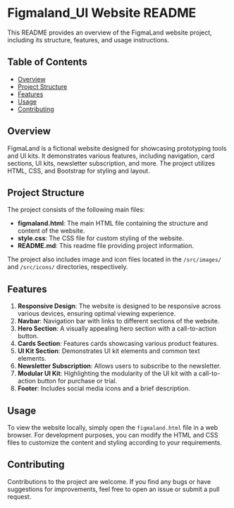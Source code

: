 # Figmaland_UI Website README

This README provides an overview of the FigmaLand website project, including its structure, features, and usage instructions.

## Table of Contents

- [Overview](#overview)
- [Project Structure](#project-structure)
- [Features](#features)
- [Usage](#usage)
- [Contributing](#contributing)

## Overview

FigmaLand is a fictional website designed for showcasing prototyping tools and UI kits. It demonstrates various features, including navigation, card sections, UI kits, newsletter subscription, and more. The project utilizes HTML, CSS, and Bootstrap for styling and layout.

## Project Structure

The project consists of the following main files:

- **figmaland.html**: The main HTML file containing the structure and content of the website.
- **style.css**: The CSS file for custom styling of the website.
- **README.md**: This readme file providing project information.

The project also includes image and icon files located in the `/src/images/` and `/src/icons/` directories, respectively.

## Features

1. **Responsive Design**: The website is designed to be responsive across various devices, ensuring optimal viewing experience.
2. **Navbar**: Navigation bar with links to different sections of the website.
3. **Hero Section**: A visually appealing hero section with a call-to-action button.
4. **Cards Section**: Features cards showcasing various product features.
5. **UI Kit Section**: Demonstrates UI kit elements and common text elements.
6. **Newsletter Subscription**: Allows users to subscribe to the newsletter.
7. **Modular UI Kit**: Highlighting the modularity of the UI kit with a call-to-action button for purchase or trial.
8. **Footer**: Includes social media icons and a brief description.

## Usage

To view the website locally, simply open the `figmaland.html` file in a web browser. For development purposes, you can modify the HTML and CSS files to customize the content and styling according to your requirements.

## Contributing

Contributions to the project are welcome. If you find any bugs or have suggestions for improvements, feel free to open an issue or submit a pull request.
